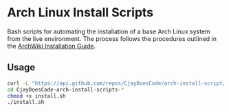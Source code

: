 # Arch Linux Install Scripts

Bash scripts for automating the installation of a base Arch Linux system from the live environment. The process follows the procedures outlined in the [ArchWiki Installation Guide](https://wiki.archlinux.org/title/Installation_guide).

## Usage

```bash
curl -L "https://api.github.com/repos/CjayDoesCode/arch-install-script/tarball" | tar -xz
cd CjayDoesCode-arch-install-scripts-*
chmod +x install.sh
./install.sh
```

